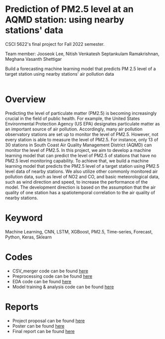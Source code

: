 # Prediction of PM2.5 level at an AQMD station: using nearby stations' data
CSCI 5622's final project for Fall 2022 semester.

Team member: Jooseok Lee, Nitish Venkatesh Septankulam Ramakrishnan, Meghana Vasanth Shettigar

Build a forecasting machine learning model that predicts PM 2.5 level of a target station using nearby stations' air pollution data
<br>
<br>

# Overview
Predicting the level of particulate matter (PM2.5) is becoming increasingly crucial in the field of public health. For example, the United States Environmental Protection Agency (US EPA) designates particulate matter as an important source of air pollution. Accordingly, many air pollution observatory stations are set up to monitor the level of PM2.5. However, not every station is able to measure the level of PM2.5. For instance, only 13 of 30 stations in South Coast Air Quality Management District (AQMD) can monitor the level of PM2.5. In this project, we aim to develop a machine learning model that can predict the level of PM2.5 of stations that have no PM2.5 level monitoring capability. To achieve that, we build a machine learning model that predicts the PM2.5 level of a target station using PM2.5 level data of nearby stations. We also utilize other commonly monitored air pollution data, such as level of NO2 and CO, and basic meteorological data, such as wind direction and speed, to increase the performance of the model. The development direction is based on the assumption that the air quality of one station has a spatiotemporal correlation to the air quality of nearby stations.

# Keyword
Machine Learning, CNN, LSTM, XGBoost, PM2.5, Time-series, Forecast, Python, Keras, Sklearn

# Codes
- CSV_merger code can be found [here](https://github.com/jooseokLeeCU/ljsilverstar/blob/main/projects_CU/CSCI5622(Machine%20Learning)/Prediction%20of%20PM2.5%20level%20at%20an%20AQMD%20station/Data/csv_merger.ipynb)
- Preprocessing code can be found [here](https://github.com/jooseokLeeCU/ljsilverstar/blob/main/projects_CU/CSCI5622(Machine%20Learning)/Prediction%20of%20PM2.5%20level%20at%20an%20AQMD%20station/Preprocessing.ipynb)
- EDA code can be found [here](https://github.com/jooseokLeeCU/ljsilverstar/blob/main/projects_CU/CSCI5622(Machine%20Learning)/Prediction%20of%20PM2.5%20level%20at%20an%20AQMD%20station/EDA.ipynb)
- Model training & analysis code can be found [here](https://github.com/jooseokLeeCU/ljsilverstar/blob/main/projects_CU/CSCI5622(Machine%20Learning)/Prediction%20of%20PM2.5%20level%20at%20an%20AQMD%20station/Model%20Training%20%26%20Analysis.ipynb)

# Reports
- Project proposal can be found [here](https://github.com/jooseokLeeCU/ljsilverstar/blob/main/projects_CU/CSCI5622(Machine%20Learning)/Prediction%20of%20PM2.5%20level%20at%20an%20AQMD%20station/%5BProposal%5D%20Prediction%20of%20PM2.5%20level%20at%20an%20AQMD%20station.pdf)
- Poster can be found [here](https://github.com/jooseokLeeCU/ljsilverstar/blob/main/projects_CU/CSCI5622(Machine%20Learning)/Prediction%20of%20PM2.5%20level%20at%20an%20AQMD%20station/%5BPoster%5D%20Prediction%20of%20PM2.5%20level%20at%20an%20AQMD%20station.pdf)
- Final report can be found [here](https://github.com/jooseokLeeCU/ljsilverstar/blob/main/projects_CU/CSCI5622(Machine%20Learning)/Prediction%20of%20PM2.5%20level%20at%20an%20AQMD%20station/%5BFinal%5D%20Prediction%20of%20PM2.5%20level%20at%20an%20AQMD%20station.pdf)
